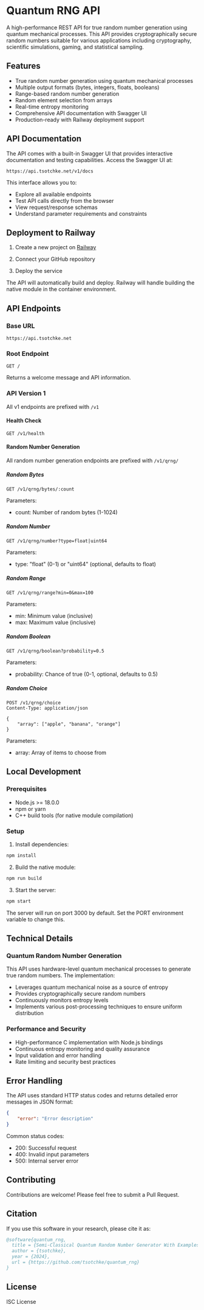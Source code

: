 # Quantum RNG API

A high-performance REST API for true random number generation using quantum mechanical processes. This API provides cryptographically secure random numbers suitable for various applications including cryptography, scientific simulations, gaming, and statistical sampling.

## Features

- True random number generation using quantum mechanical processes
- Multiple output formats (bytes, integers, floats, booleans)
- Range-based random number generation
- Random element selection from arrays
- Real-time entropy monitoring
- Comprehensive API documentation with Swagger UI
- Production-ready with Railway deployment support

## API Documentation

The API comes with a built-in Swagger UI that provides interactive documentation and testing capabilities. Access the Swagger UI at:

```
https://api.tsotchke.net/v1/docs
```

This interface allows you to:
- Explore all available endpoints
- Test API calls directly from the browser
- View request/response schemas
- Understand parameter requirements and constraints

## Deployment to Railway

1. Create a new project on [Railway](https://railway.app)

2. Connect your GitHub repository

3. Deploy the service

The API will automatically build and deploy. Railway will handle building the native module in the container environment.

## API Endpoints

### Base URL
```
https://api.tsotchke.net
```

### Root Endpoint
```
GET /
```
Returns a welcome message and API information.

### API Version 1

All v1 endpoints are prefixed with `/v1`

#### Health Check
```
GET /v1/health
```

#### Random Number Generation

All random number generation endpoints are prefixed with `/v1/qrng/`

##### Random Bytes
```
GET /v1/qrng/bytes/:count
```
Parameters:
- count: Number of random bytes (1-1024)

##### Random Number
```
GET /v1/qrng/number?type=float|uint64
```
Parameters:
- type: "float" (0-1) or "uint64" (optional, defaults to float)

##### Random Range
```
GET /v1/qrng/range?min=0&max=100
```
Parameters:
- min: Minimum value (inclusive)
- max: Maximum value (inclusive)

##### Random Boolean
```
GET /v1/qrng/boolean?probability=0.5
```
Parameters:
- probability: Chance of true (0-1, optional, defaults to 0.5)

##### Random Choice
```
POST /v1/qrng/choice
Content-Type: application/json

{
    "array": ["apple", "banana", "orange"]
}
```
Parameters:
- array: Array of items to choose from

## Local Development

### Prerequisites

- Node.js >= 18.0.0
- npm or yarn
- C++ build tools (for native module compilation)

### Setup

1. Install dependencies:
```bash
npm install
```

2. Build the native module:
```bash
npm run build
```

3. Start the server:
```bash
npm start
```

The server will run on port 3000 by default. Set the PORT environment variable to change this.

## Technical Details

### Quantum Random Number Generation

This API uses hardware-level quantum mechanical processes to generate true random numbers. The implementation:

- Leverages quantum mechanical noise as a source of entropy
- Provides cryptographically secure random numbers
- Continuously monitors entropy levels
- Implements various post-processing techniques to ensure uniform distribution

### Performance and Security

- High-performance C implementation with Node.js bindings
- Continuous entropy monitoring and quality assurance
- Input validation and error handling
- Rate limiting and security best practices

## Error Handling

The API uses standard HTTP status codes and returns detailed error messages in JSON format:

```json
{
    "error": "Error description"
}
```

Common status codes:
- 200: Successful request
- 400: Invalid input parameters
- 500: Internal server error

## Contributing

Contributions are welcome! Please feel free to submit a Pull Request.

## Citation

If you use this software in your research, please cite it as:

```bibtex
@software{quantum_rng,
  title = {Semi-Classical Quantum Random Number Generator With Examples},
  author = {tsotchke},
  year = {2024},
  url = {https://github.com/tsotchke/quantum_rng}
}
```

## License

ISC License
